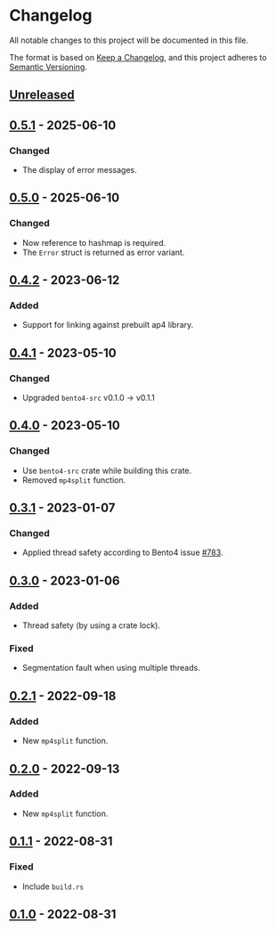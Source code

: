 # Changelog

All notable changes to this project will be documented in this file.

The format is based on [Keep a Changelog](https://keepachangelog.com/en/1.0.0),
and this project adheres to [Semantic Versioning](https://semver.org/spec/v2.0.0.html).

## [Unreleased]

## [0.5.1] - 2025-06-10

### Changed

- The display of error messages.

## [0.5.0] - 2025-06-10

### Changed

- Now reference to hashmap is required.
- The `Error` struct is returned as error variant.

## [0.4.2] - 2023-06-12

### Added

- Support for linking against prebuilt ap4 library.

## [0.4.1] - 2023-05-10

### Changed

- Upgraded `bento4-src` v0.1.0 -> v0.1.1

## [0.4.0] - 2023-05-10

### Changed

- Use `bento4-src` crate while building this crate. 
- Removed `mp4split` function.

## [0.3.1] - 2023-01-07

### Changed

- Applied thread safety according to Bento4 issue [#783](https://github.com/axiomatic-systems/Bento4/issues/783).

## [0.3.0] - 2023-01-06

### Added

- Thread safety (by using a crate lock).

### Fixed

- Segmentation fault when using multiple threads.

## [0.2.1] - 2022-09-18

### Added

- New `mp4split` function.

## [0.2.0] - 2022-09-13

### Added

- New `mp4split` function.

## [0.1.1] - 2022-08-31

### Fixed

- Include `build.rs`

## [0.1.0] - 2022-08-31

[Unreleased]: https://github.com/clitic/vsd/compare/mp4decrypt-0.5.1...HEAD
[0.5.1]: https://github.com/clitic/vsd/compare/mp4decrypt-v0.5.0...mp4decrypt-0.5.1
[0.5.0]: https://github.com/clitic/vsd/compare/mp4decrypt-v0.4.2...mp4decrypt-0.5.0
[0.4.2]: https://github.com/clitic/vsd/compare/mp4decrypt-v0.4.1...mp4decrypt-v0.4.2
[0.4.1]: https://github.com/clitic/vsd/compare/mp4decrypt-v0.4.0...mp4decrypt-v0.4.1
[0.4.0]: https://github.com/clitic/mp4decrypt/compare/v0.3.1...HEAD
[0.3.1]: https://github.com/clitic/mp4decrypt/compare/v0.3.0...v0.3.1
[0.3.0]: https://github.com/clitic/mp4decrypt/compare/5759e24...v0.3.0
[0.2.1]: https://github.com/clitic/mp4decrypt/compare/56680c2...5759e24
[0.2.0]: https://github.com/clitic/mp4decrypt/compare/843bb3d...56680c2
[0.1.1]: https://github.com/clitic/mp4decrypt/compare/d2490fc...843bb3d
[0.1.0]: https://github.com/clitic/mp4decrypt/compare/3c00224...d2490fc
